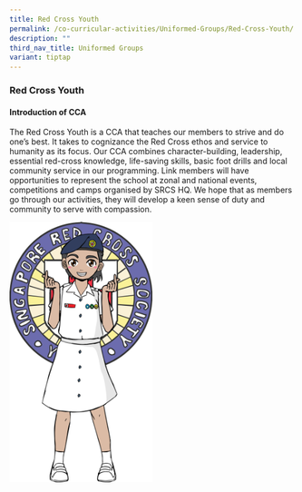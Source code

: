 ```yaml
---
title: Red Cross Youth
permalink: /co-curricular-activities/Uniformed-Groups/Red-Cross-Youth/
description: ""
third_nav_title: Uniformed Groups
variant: tiptap
---
```

<h3><strong>Red Cross Youth</strong></h3><h4><strong>Introduction of CCA</strong></h4><p>The Red Cross Youth is a CCA that teaches our members to strive and do one’s best. It takes to cognizance the Red Cross ethos and service to humanity as its focus. Our CCA combines character-building, leadership, essential red-cross knowledge, life-saving skills, basic foot drills and local community service in our programming. Link members will have opportunities to represent the school at zonal and national events, competitions and camps organised by SRCS HQ. We hope that as members go through our activities, they will develop a keen sense of duty and community to serve with compassion.</p><div class="isomer-image-wrapper"><img style="width: 50%;" height="auto" width="100%" alt="" src="/images/2023%20CCA/Red%20Cross.png"></div><p></p>